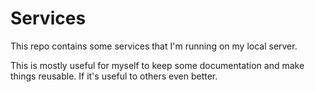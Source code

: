 # Services

This repo contains some services that I'm running on my local server.

This is mostly useful for myself to keep some documentation and make things reusable. If it's useful to others even better.

